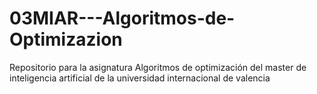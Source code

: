 # 03MIAR---Algoritmos-de-Optimizazion
Repositorio para la asignatura Algoritmos de optimización del master de inteligencia artificial de la universidad internacional de valencia
